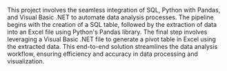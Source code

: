 This project involves the seamless integration of SQL, Python with Pandas, and Visual Basic .NET to automate data analysis processes. 
The pipeline begins with the creation of a SQL table, followed by the extraction of data into an Excel file using Python's Pandas library. 
The final step involves leveraging a Visual Basic .NET file to generate a pivot table in Excel using the extracted data. 
This end-to-end solution streamlines the data analysis workflow, ensuring efficiency and accuracy in data processing and visualization.

